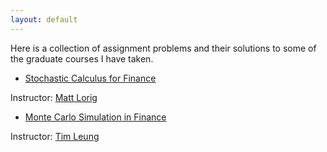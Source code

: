 ```yaml
---
layout: default
---
```


Here is a collection of assignment problems and their solutions to some of the graduate courses I have taken.

*  [Stochastic Calculus for Finance](documents/StochasticCalcFinance.pdf)

Instructor: [Matt Lorig](https://mattlorig.yolasite.com/)

*  [Monte Carlo Simulation in Finance](documents/Simulation_Exercises.pdf) 

Instructor: [Tim Leung](https://sites.google.com/site/timleungresearch/)

